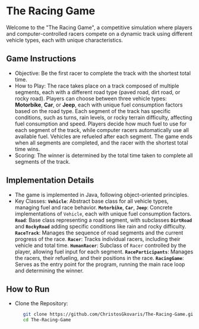 # The Racing Game

Welcome to the "The Racing Game", a competitive simulation where players and computer-controlled racers compete on a dynamic track using different vehicle types, each with unique characteristics.


## Game Instructions
- Objective: Be the first racer to complete the track with the shortest total time.
- How to Play: The race takes place on a track composed of multiple segments, each with a different road type (paved road, dirt road, or rocky road). Players can choose between three vehicle
  types: **Motorbike**, **Car**, or **Jeep**, each with unique fuel consumption factors based on the road type. Each segment of the track has specific conditions, such as turns, rain levels,
  or rocky terrain difficulty, affecting fuel consumption and speed. Players decide how much fuel to use for each segment of the track, while computer racers automatically use all available fuel.
  Vehicles are refueled after each segment. The game ends when all segments are completed, and the racer with the shortest total time wins.
- Scoring: The winner is determined by the total time taken to complete all segments of the track.


## Implementation Details
- The game is implemented in Java, following object-oriented principles.
- Key Classes: **`Vehicle`**: Abstract base class for all vehicle types, managing fuel and race behavior. **`Motorbike`**, **`Car`**, **`Jeep`**: Concrete implementations
  of `Vehicle`, each with unique fuel consumption factors. **`Road`**: Base class representing a road segment, with subclasses **`DirtRoad`** and **`RockyRoad`** adding specific
  conditions like rain and rocky difficulty. **`RaceTrack`**: Manages the sequence of road segments and the current progress of the race. **`Racer`**: Tracks individual racers,
  including their vehicle and total time. **`HumanRacer`**: Subclass of `Racer` controlled by the player, allowing fuel input for each segment. **`RaceParticipants`**: Manages the
  racers, their refueling, and their positions in the race. **`RacingGame`**: Serves as the entry point for the program, running the main race loop and determining the winner.


## How to Run
- Clone the Repository:
  ```bash
     git clone https://github.com/ChristosGkovaris/The-Racing-Game.git
     cd The-Racing-Game
